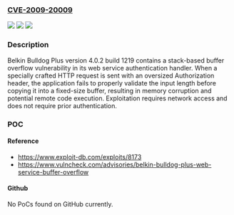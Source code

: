 ### [CVE-2009-20009](https://cve.mitre.org/cgi-bin/cvename.cgi?name=CVE-2009-20009)
![](https://img.shields.io/static/v1?label=Product&message=Bulldog%20Plus%20UPS%20Monitoring%20Software&color=blue)
![](https://img.shields.io/static/v1?label=Version&message=*%20&color=brightgreen)
![](https://img.shields.io/static/v1?label=Vulnerability&message=CWE-121%20Stack-based%20Buffer%20Overflow&color=brightgreen)

### Description

Belkin Bulldog Plus version 4.0.2 build 1219 contains a stack-based buffer overflow vulnerability in its web service authentication handler. When a specially crafted HTTP request is sent with an oversized Authorization header, the application fails to properly validate the input length before copying it into a fixed-size buffer, resulting in memory corruption and potential remote code execution. Exploitation requires network access and does not require prior authentication.

### POC

#### Reference
- https://www.exploit-db.com/exploits/8173
- https://www.vulncheck.com/advisories/belkin-bulldog-plus-web-service-buffer-overflow

#### Github
No PoCs found on GitHub currently.


